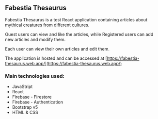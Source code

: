 ## Fabestia Thesaurus

Fabestia Thesaurus is a test React application containing articles about mythical creatures from different cultures.

Guest users can view and like the articles, while Registered users can add new articles and modify them.

Each user can view their own articles and edit them.

The application is hosted and can be accessed at [https://fabestia-thesaurus.web.app/](https://fabestia-thesaurus.web.app/)

### Main technologies used:

- JavaStript
- React
- Firebase - Firestore
- Firebase - Authentication
- Bootstrap v5
- HTML & CSS
